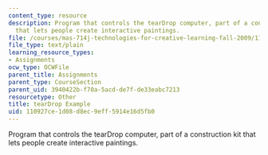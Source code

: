 ```yaml
---
content_type: resource
description: Program that controls the tearDrop computer, part of a construction kit
  that lets people create interactive paintings.
file: /courses/mas-714j-technologies-for-creative-learning-fall-2009/110927ce1d08d8ec9eff5914e16d5fb0_tearDropExample.txt
file_type: text/plain
learning_resource_types:
- Assignments
ocw_type: OCWFile
parent_title: Assignments
parent_type: CourseSection
parent_uid: 3940422b-f70a-5acd-de7f-de33eabc7213
resourcetype: Other
title: tearDrop Example
uid: 110927ce-1d08-d8ec-9eff-5914e16d5fb0
---
```

Program that controls the tearDrop computer, part of a construction kit that lets people create interactive paintings.
